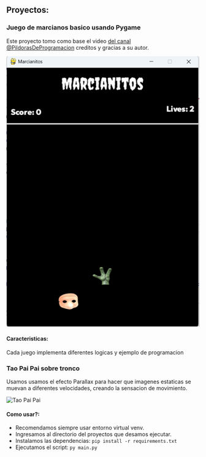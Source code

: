 ## Proyectos: ##
### Juego de marcianos basico usando Pygame ###
Este proyecto tomo como base el video [del canal @PildorasDeProgramacion](https://www.youtube.com/watch?v=8u3qnaR69LA) creditos y gracias a su autor.

![Marcianitos](https://github.com/vhngroup/Pygame_Exercise/blob/main/Marcianitos/static/example.png)

#### Caracteristicas: ####
Cada juego implementa diferentes logicas y ejemplo de programacion

### Tao Pai Pai sobre tronco ###

Usamos usamos el efecto Parallax para hacer que imagenes estaticas se muevan a diferentes velocidades, creando la sensacion de movimiento.

![Tao Pai Pai](https://github.com/vhngroup/Pygame_Exercise/blob/main/Tao%20Pai%20Pai/static/TaoPaiPai.webp)

#### Como usar?: ####
* Recomendamos siempre usar entorno virtual venv.
* Ingresamos al directorio del proyectos que desamos ejecutar.
* Instalamos las dependencias: ``` pip install -r requirements.txt ```
* Ejecutamos el script: ``` py main.py ```